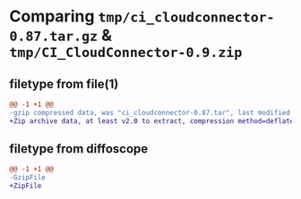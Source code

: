# Comparing `tmp/ci_cloudconnector-0.87.tar.gz` & `tmp/CI_CloudConnector-0.9.zip`

## filetype from file(1)

```diff
@@ -1 +1 @@
-gzip compressed data, was "ci_cloudconnector-0.87.tar", last modified: Mon May 27 14:38:55 2024, max compression
+Zip archive data, at least v2.0 to extract, compression method=deflate
```

## filetype from diffoscope

```diff
@@ -1 +1 @@
-GzipFile
+ZipFile
```

